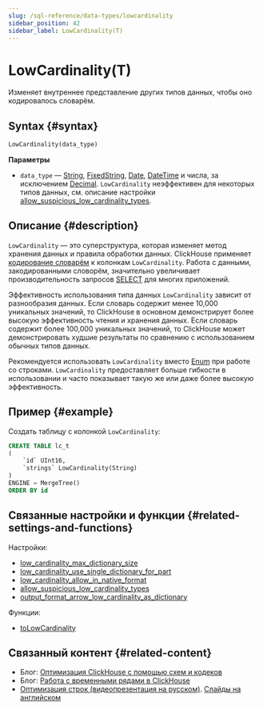 ```yaml
---
slug: /sql-reference/data-types/lowcardinality
sidebar_position: 42
sidebar_label: LowCardinality(T)
---
```



# LowCardinality(T)

Изменяет внутреннее представление других типов данных, чтобы оно кодировалось словарём.

## Syntax {#syntax}

``` sql
LowCardinality(data_type)
```

**Параметры**

- `data_type` — [String](../../sql-reference/data-types/string.md), [FixedString](../../sql-reference/data-types/fixedstring.md), [Date](../../sql-reference/data-types/date.md), [DateTime](../../sql-reference/data-types/datetime.md) и числа, за исключением [Decimal](../../sql-reference/data-types/decimal.md). `LowCardinality` неэффективен для некоторых типов данных, см. описание настройки [allow_suspicious_low_cardinality_types](../../operations/settings/settings.md#allow_suspicious_low_cardinality_types).

## Описание {#description}

`LowCardinality` — это суперструктура, которая изменяет метод хранения данных и правила обработки данных. ClickHouse применяет [кодирование словарём](https://en.wikipedia.org/wiki/Dictionary_coder) к колонкам `LowCardinality`. Работа с данными, закодированными словорём, значительно увеличивает производительность запросов [SELECT](../../sql-reference/statements/select/index.md) для многих приложений.

Эффективность использования типа данных `LowCardinality` зависит от разнообразия данных. Если словарь содержит менее 10,000 уникальных значений, то ClickHouse в основном демонстрирует более высокую эффективность чтения и хранения данных. Если словарь содержит более 100,000 уникальных значений, то ClickHouse может демонстрировать худшие результаты по сравнению с использованием обычных типов данных.

Рекомендуется использовать `LowCardinality` вместо [Enum](../../sql-reference/data-types/enum.md) при работе со строками. `LowCardinality` предоставляет больше гибкости в использовании и часто показывает такую же или даже более высокую эффективность.

## Пример {#example}

Создать таблицу с колонкой `LowCardinality`:

``` sql
CREATE TABLE lc_t
(
    `id` UInt16,
    `strings` LowCardinality(String)
)
ENGINE = MergeTree()
ORDER BY id
```

## Связанные настройки и функции {#related-settings-and-functions}

Настройки:

- [low_cardinality_max_dictionary_size](../../operations/settings/settings.md#low_cardinality_max_dictionary_size)
- [low_cardinality_use_single_dictionary_for_part](../../operations/settings/settings.md#low_cardinality_use_single_dictionary_for_part)
- [low_cardinality_allow_in_native_format](../../operations/settings/settings.md#low_cardinality_allow_in_native_format)
- [allow_suspicious_low_cardinality_types](../../operations/settings/settings.md#allow_suspicious_low_cardinality_types)
- [output_format_arrow_low_cardinality_as_dictionary](/operations/settings/formats#output_format_arrow_low_cardinality_as_dictionary)

Функции:

- [toLowCardinality](../../sql-reference/functions/type-conversion-functions.md#tolowcardinality)

## Связанный контент {#related-content}

- Блог: [Оптимизация ClickHouse с помощью схем и кодеков](https://clickhouse.com/blog/optimize-clickhouse-codecs-compression-schema)
- Блог: [Работа с временными рядами в ClickHouse](https://clickhouse.com/blog/working-with-time-series-data-and-functions-ClickHouse)
- [Оптимизация строк (видеопрезентация на русском)](https://youtu.be/rqf-ILRgBdY?list=PL0Z2YDlm0b3iwXCpEFiOOYmwXzVmjJfEt). [Слайды на английском](https://github.com/ClickHouse/clickhouse-presentations/raw/master/meetup19/string_optimization.pdf)
